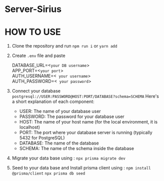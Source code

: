 # Server-Sirius

# HOW TO USE

1. Clone the repository and run `npm run i` or `yarn add`
2. Create `.env` file and paste

   DATABASE_URL=<`your DB username`>
   </br>
   APP_PORT=<`your port`>
   </br>
   AUTH_USERNAME=<` your username`>
   </br>
   AUTH_PASSWORD=<` your password`>
   </br>
   
 3. Connect your database
   `postgresql://USER:PASSWORD@HOST:PORT/DATABASE?schema=SCHEMA`
    Here's a short explanation of each component:
      - USER: The name of your database user
      - PASSWORD: The password for your database user
      - HOST: The name of your host name (for the local environment, it is localhost)
      - PORT: The port where your database server is running (typically 5432 for PostgreSQL)
      - DATABASE: The name of the database
      - SCHEMA: The name of the schema inside the database
  4. Migrate your data base using :
      `npx prisma migrate dev`
 5. Seed to your data base  and Install prisma client using :
      `npm install @prisma/client`
      `npx prisma db seed`
